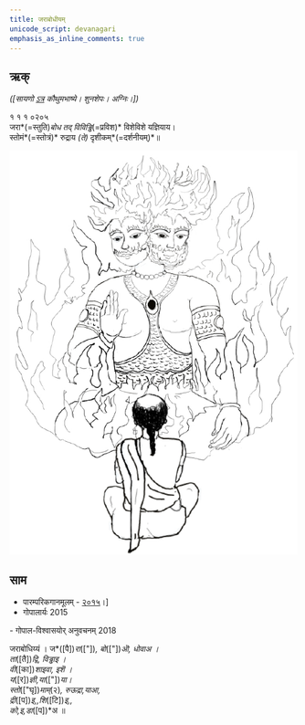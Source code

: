 ```yaml
---
title: जराबोधीयम् 
unicode_script: devanagari  
emphasis_as_inline_comments: true
---   
```


## ऋक्

*([सायणो [ऽत्र](https://archive.org/details/SamaVedaSanhitaWithSayanabhashyaVolume1SatyavrataSamasrami1874bis/page/n151) कौथुमभाष्ये। शुनशेपः। अग्निः।])*

१ १ १ ०२०५  
जरा*(=स्तुति)*बोध तद् विविड्ढि*(=प्रविश)* विशेविशे यज्ञियाय।  
स्तोमं*(=स्तोत्रं)* रुद्राय *(ते)* दृशीकम्*(=दर्शनीयम्)*॥

![](../images/agni-giving-abhaya-to-Rtvik-or-yajamAna.png)


## साम
- पारम्परिकगानमूलम् - [२०१५](https://archive.org/stream/sAmaveda-jaiminIya-paravastu-paramparA-docs/UDAKA%20SAANTHI%20SAAMAANI#page/n2/mode/1up&sa=D&ust=1542425956390000)।]
- गोपालार्यः 2015  
<div class="audioEmbed" src="https://archive
.org/download/jaiminIya-sAma-gAna-paravastu-tradition-gopAla-2015/jarAbodha.mp3"></div>
- गोपाल-विश्वासयोर् अनुवचनम् 2018  
<div class="audioEmbed" src="https://archive
.org/download/jaiminIya-sAma-gAna-paravastu-tradition-anuvachanam-gopAla-vishvAsa-2018/jarAbodha.mp3"></div>

जराबोधिय्यं । ज*([पै])*रा*(["])*, बो*(["])*ऒ, धोवाअ ।  
ता*([तै])*द्वि, विड्ढाइ ।  
वी*([का])*शाइवा, इशॆ ।  
य*([र])*ज्ञी,या*(["])*या।  
स्तो*(["घृ])*माम्*(२)*, रुऊद्रा,याआ,  
द्री*([प])*इ,,शि*([टि])*इ,,  
को,इ,डा*([प])*अ ॥